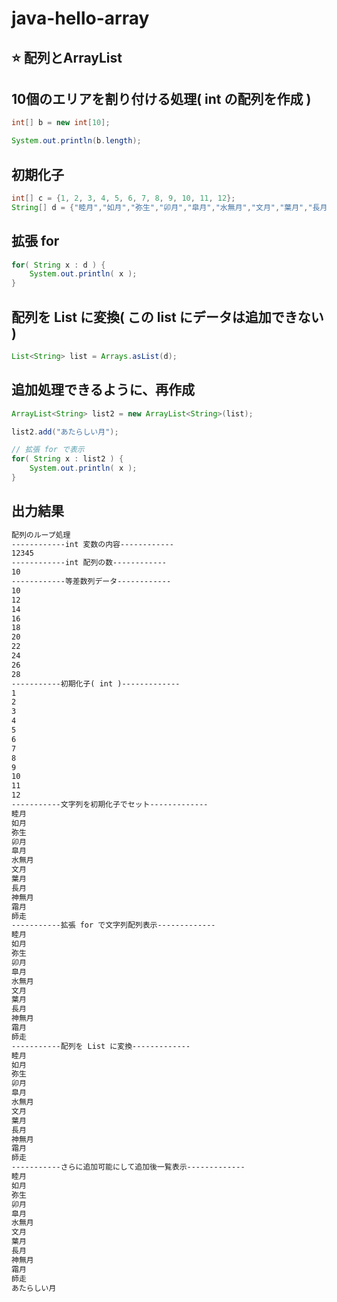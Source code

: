 # java-hello-array
## ⭐ 配列とArrayList
## 10個のエリアを割り付ける処理( int の配列を作成 )
```java
int[] b = new int[10]; 

System.out.println(b.length);
```
## 初期化子
```java
int[] c = {1, 2, 3, 4, 5, 6, 7, 8, 9, 10, 11, 12};
String[] d = {"睦月","如月","弥生","卯月","皐月","水無月","文月","葉月","長月","神無月","霜月","師走"};
```
## 拡張 for
```java
for( String x : d ) {
    System.out.println( x );
}
```
## 配列を List に変換( この list にデータは追加できない )
```java
List<String> list = Arrays.asList(d);
```
## 追加処理できるように、再作成
```java
ArrayList<String> list2 = new ArrayList<String>(list);

list2.add("あたらしい月");

// 拡張 for で表示
for( String x : list2 ) {
    System.out.println( x );
}
```
## 出力結果
```txt
配列のループ処理
------------int 変数の内容------------ 
12345
------------int 配列の数------------   
10
------------等差数列データ------------ 
10
12
14
16
18
20
22
24
26
28
-----------初期化子( int )-------------
1
2
3
4
5
6
7
8
9
10
11
12
-----------文字列を初期化子でセット-------------
睦月
如月
弥生
卯月
皐月
水無月
文月
葉月
長月
神無月
霜月
師走
-----------拡張 for で文字列配列表示-------------
睦月
如月
弥生
卯月
皐月
水無月
文月
葉月
長月
神無月
霜月
師走
-----------配列を List に変換-------------
睦月
如月
弥生
卯月
皐月
水無月
文月
葉月
長月
神無月
霜月
師走
-----------さらに追加可能にして追加後一覧表示-------------
睦月
如月
弥生
卯月
皐月
水無月
文月
葉月
長月
神無月
霜月
師走
あたらしい月
```

